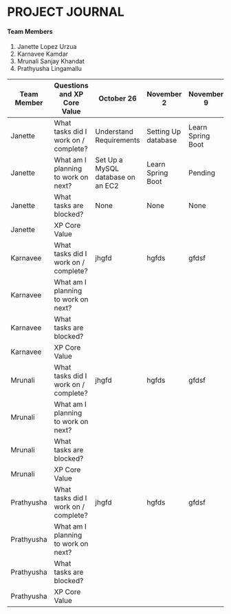 # PROJECT JOURNAL

#### Team Members
1. Janette Lopez Urzua 
2. Karnavee Kamdar
3. Mrunali Sanjay Khandat 
4. Prathyusha Lingamallu

Team Member | Questions and XP Core Value          | October 26 | November 2 | November 9 | November 20 | November 23| December 4
------------| -------------------------------------|------------|------------|------------|-------------|------------|-----------
Janette     | What tasks did I work on / complete? |Understand Requirements|Setting Up database|Learn Spring Boot| Sign Up, Log In, Log Out | Pending | Pending
Janette     | What am I planning to work on next?  |Set Up a MySQL database on an EC2| Learn Spring Boot| Pending | Pending | Pending | Pending 
Janette     | What tasks are blocked?              |None | None | None | None | Pending | Pending | Pending
Janette     | XP Core Value                        |
Karnavee    | What tasks did I work on / complete? |jhgfd|hgfds|gfdsf|gfdgf
Karnavee    | What am I planning to work on next?  | 
Karnavee    | What tasks are blocked?              |
Karnavee    | XP Core Value                        |
Mrunali     | What tasks did I work on / complete? |jhgfd|hgfds|gfdsf|gfdgf
Mrunali     | What am I planning to work on next?  | 
Mrunali     | What tasks are blocked?              |
Mrunali     | XP Core Value                        |
Prathyusha  | What tasks did I work on / complete? |jhgfd|hgfds|gfdsf|gfdgf
Prathyusha  | What am I planning to work on next?  | 
Prathyusha  | What tasks are blocked?              |
Prathyusha  | XP Core Value                        |
